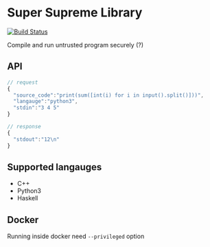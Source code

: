 Super Supreme Library
=====================
[![Build Status](https://travis-ci.org/op01/ssl.svg?branch=master)](https://travis-ci.org/op01/ssl)

Compile and run untrusted program securely (?)

API
---
```javascript
// request
{
  "source_code":"print(sum([int(i) for i in input().split()]))",
  "langauge":"python3",
  "stdin":"3 4 5"
}

// response
{
  "stdout":"12\n"
}
```
Supported langauges
-------------------
- C++
- Python3
- Haskell

Docker
-----
Running inside docker need `--privileged` option
